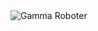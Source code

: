---
---

<img alt="Gamma Roboter" src="{{ site.baseurl }}/assets/images/rassen/gamma-roboter.jpg" />
